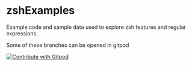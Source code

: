 # zshExamples

Example code and sample data used to explore zsh features and regular expressions.

Some of these branches can be opened in gitpod

<a href="https://gitpod.io/#https://github.com/djna/zshExamples>">
  <img
    src="https://img.shields.io/badge/Contribute%20with-Gitpod-908a85?logo=gitpod"
    alt="Contribute with Gitpod"
  />
</a>
